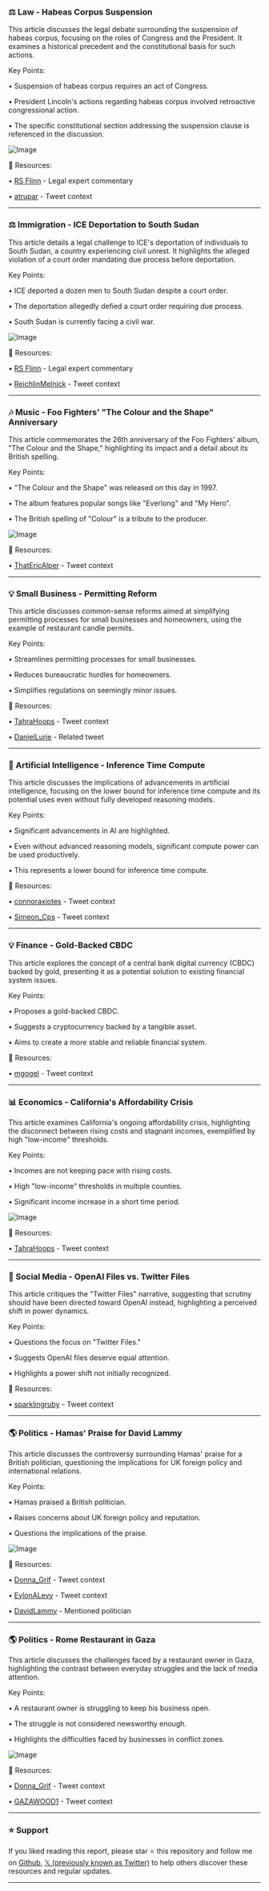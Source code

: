 ### ⚖️ Law - Habeas Corpus Suspension

This article discusses the legal debate surrounding the suspension of habeas corpus, focusing on the roles of Congress and the President.  It examines a historical precedent and the constitutional basis for such actions.

Key Points:

• Suspension of habeas corpus requires an act of Congress.


• President Lincoln's actions regarding habeas corpus involved retroactive congressional action.


• The specific constitutional section addressing the suspension clause is referenced in the discussion.


![Image](https://pbs.twimg.com/amplify_video_thumb/1924841010170916864/img/823fORzhiSpjp2UL.jpg)

🔗 Resources:

• [RS Flinn](https://x.com/RS_Flinn) - Legal expert commentary


• [atrupar](https://x.com/atrupar/status/1924841060154429559) -  Tweet context



---

### ⚖️ Immigration - ICE Deportation to South Sudan

This article details a legal challenge to ICE's deportation of individuals to South Sudan, a country experiencing civil unrest. It highlights the alleged violation of a court order mandating due process before deportation.


Key Points:

• ICE deported a dozen men to South Sudan despite a court order.


• The deportation allegedly defied a court order requiring due process.


• South Sudan is currently facing a civil war.


![Image](https://pbs.twimg.com/media/GrarZfRWIAAe_HC?format=png&name=small)

🔗 Resources:

• [RS Flinn](https://x.com/RS_Flinn) - Legal expert commentary


• [ReichlinMelnick](https://x.com/ReichlinMelnick/status/1924916056981705188) -  Tweet context




---

### 🎶 Music - Foo Fighters' "The Colour and the Shape" Anniversary

This article commemorates the 26th anniversary of the Foo Fighters' album, "The Colour and the Shape," highlighting its impact and a detail about its British spelling.

Key Points:

• "The Colour and the Shape" was released on this day in 1997.


• The album features popular songs like "Everlong" and "My Hero".


• The British spelling of "Colour" is a tribute to the producer.


![Image](https://pbs.twimg.com/media/GrbUiA2W4AAwIj9?format=jpg&name=360x360)

🔗 Resources:

• [ThatEricAlper](https://x.com/ThatEricAlper/status/1924959572956958951) - Tweet context



---

### 💡 Small Business - Permitting Reform

This article discusses common-sense reforms aimed at simplifying permitting processes for small businesses and homeowners, using the example of restaurant candle permits.


Key Points:

• Streamlines permitting processes for small businesses.


• Reduces bureaucratic hurdles for homeowners.


• Simplifies regulations on seemingly minor issues.


🔗 Resources:

• [TahraHoops](https://x.com/TahraHoops/status/1924939729092714898) - Tweet context


• [DanielLurie](https://x.com/DanielLurie/status/1924925037016187318) - Related tweet


---

### 🤖 Artificial Intelligence - Inference Time Compute

This article discusses the implications of advancements in artificial intelligence, focusing on the lower bound for inference time compute and its potential uses even without fully developed reasoning models.

Key Points:

• Significant advancements in AI are highlighted.


• Even without advanced reasoning models, significant compute power can be used productively.


• This represents a lower bound for inference time compute.



🔗 Resources:

• [connoraxiotes](https://x.com/connoraxiotes) - Tweet context


• [Simeon_Cps](https://x.com/Simeon_Cps/status/1924937988162613353) - Tweet context



---

### 💡 Finance - Gold-Backed CBDC

This article explores the concept of a central bank digital currency (CBDC) backed by gold, presenting it as a potential solution to existing financial system issues.

Key Points:

• Proposes a gold-backed CBDC.


• Suggests a cryptocurrency backed by a tangible asset.


• Aims to create a more stable and reliable financial system.


🔗 Resources:

• [mgogel](https://x.com/mgogel/status/1924913969484943375) - Tweet context


---

### 📊 Economics - California's Affordability Crisis

This article examines California's ongoing affordability crisis, highlighting the disconnect between rising costs and stagnant incomes, exemplified by high "low-income" thresholds.

Key Points:

• Incomes are not keeping pace with rising costs.


•  High "low-income" thresholds in multiple counties.


•  Significant income increase in a short time period.



![Image](https://pbs.twimg.com/media/GrabjowbAAEsItN?format=jpg&name=small)

🔗 Resources:

• [TahraHoops](https://x.com/TahraHoops/status/1924896947061850265) - Tweet context



---

### 🤖 Social Media - OpenAI Files vs. Twitter Files

This article critiques the "Twitter Files" narrative, suggesting that scrutiny should have been directed toward OpenAI instead, highlighting a perceived shift in power dynamics.

Key Points:

•  Questions the focus on "Twitter Files."


•  Suggests OpenAI files deserve equal attention.


•  Highlights a power shift not initially recognized.


🔗 Resources:

• [sparklingruby](https://x.com/sparklingruby/status/1924896502587260963) - Tweet context


---

### 🌎 Politics - Hamas' Praise for David Lammy

This article discusses the controversy surrounding Hamas' praise for a British politician, questioning the implications for UK foreign policy and international relations.

Key Points:

• Hamas praised a British politician.


• Raises concerns about UK foreign policy and reputation.


•  Questions the implications of the praise.


![Image](https://pbs.twimg.com/amplify_video_thumb/1924885040456204290/img/VEdttQU2oiABpRjK.jpg)

🔗 Resources:

• [Donna_Grif](https://x.com/Donna_Grif) - Tweet context


• [EylonALevy](https://x.com/EylonALevy/status/1924893305671688399) - Tweet context


• [DavidLammy](https://x.com/DavidLammy) - Mentioned politician


---

### 🌎 Politics - Rome Restaurant in Gaza

This article discusses the challenges faced by a restaurant owner in Gaza, highlighting the contrast between everyday struggles and the lack of media attention.


Key Points:

• A restaurant owner is struggling to keep his business open.


• The struggle is not considered newsworthy enough.


• Highlights the difficulties faced by businesses in conflict zones.


![Image](https://pbs.twimg.com/amplify_video_thumb/1924888546780815360/img/qqAs3BhEiFZg6BZl.jpg)

🔗 Resources:

• [Donna_Grif](https://x.com/Donna_Grif) - Tweet context


• [GAZAWOOD1](https://x.com/GAZAWOOD1/status/1924888698316792036) - Tweet context


---

### ⭐️ Support

If you liked reading this report, please star ⭐️ this repository and follow me on [Github](https://github.com/Drix10), [𝕏 (previously known as Twitter)](https://x.com/DRIX_10_) to help others discover these resources and regular updates.

---